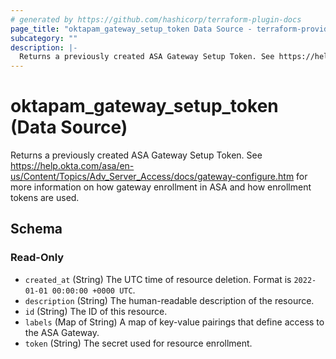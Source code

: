 ```yaml
---
# generated by https://github.com/hashicorp/terraform-plugin-docs
page_title: "oktapam_gateway_setup_token Data Source - terraform-provider-oktapam"
subcategory: ""
description: |-
  Returns a previously created ASA Gateway Setup Token. See https://help.okta.com/asa/en-us/Content/Topics/AdvServerAccess/docs/gateway-configure.htm for more information on how gateway enrollment in ASA and how enrollment tokens are used.
---
```


# oktapam_gateway_setup_token (Data Source)

Returns a previously created ASA Gateway Setup Token. See https://help.okta.com/asa/en-us/Content/Topics/Adv_Server_Access/docs/gateway-configure.htm for more information on how gateway enrollment in ASA and how enrollment tokens are used.



<!-- schema generated by tfplugindocs -->
## Schema

### Read-Only

- `created_at` (String) The UTC time of resource deletion. Format is `2022-01-01 00:00:00 +0000 UTC`.
- `description` (String) The human-readable description of the resource.
- `id` (String) The ID of this resource.
- `labels` (Map of String) A map of key-value pairings that define access to the ASA Gateway.
- `token` (String) The secret used for resource enrollment.


